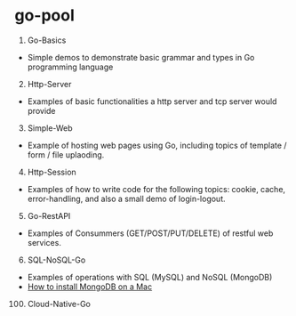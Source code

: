 # go-pool
1. Go-Basics
* Simple demos to demonstrate basic grammar and types in Go programming language
2. Http-Server
* Examples of basic functionalities a http server and tcp server would provide
3. Simple-Web
* Example of hosting web pages using Go, including topics of template / form / file uplaoding. 
4. Http-Session
* Examples of how to write code for the following topics: cookie, cache, error-handling, and also a small demo of login-logout.
5. Go-RestAPI
* Examples of Consummers (GET/POST/PUT/DELETE) of restful web services. 
6. SQL-NoSQL-Go
* Examples of operations with SQL (MySQL) and NoSQL (MongoDB) 
* [How to install MongoDB on a Mac](https://treehouse.github.io/installation-guides/mac/mongo-mac.html) 





100. Cloud-Native-Go
